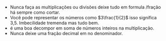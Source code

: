 
- Nunca faça as multiplicações ou divisões deixe tudo em formula /fração há sempre como cortar. 
- Você pode representar os números como $3\frac{1}{2}$ isso significa 3,5. Imbecilidade tremenda mas tudo bem.
- é uma boa decompor em soma de números inteiros na multiplicação. 
- Nunca deixe uma fração decimal em no denominador. 